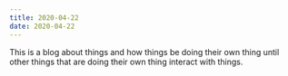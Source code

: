 ```yaml
---
title: 2020-04-22
date: 2020-04-22
---
```

This is a blog about things and how things be doing their own thing until other things that are doing their own thing interact with things.
